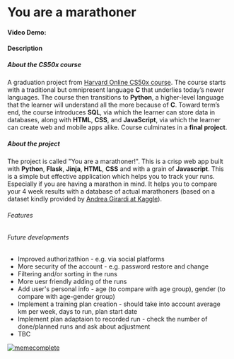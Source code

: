 # You are a marathoner
#### Video Demo:  <URL HERE>

#### Description  
##### About the CS50x course
  A graduation project from [Harvard Online CS50x course](https://cs50.harvard.edu/x/2023/). The course starts with a traditional but omnipresent language **C** that underlies today’s newer languages. The course then transitions to **Python**, a higher-level language that the learner will understand all the more because of **C**. Toward term’s end, the course introduces **SQL**, via which the learner can store data in databases, along with **HTML**, **CSS**, and **JavaScript**, via which the learner can create web and mobile apps alike. Course culminates in a **final project**.
  
##### About the project
  The project is called "You are a marathoner!". This is a crisp web app built with **Python**, **Flask**, **Jinja**, **HTML**, **CSS** and with a grain of **Javascript**. This is a simple but effective application which helps you to track your runs. Especially if you are having a marathon in mind. It helps you to compare your 4 week results with a database of actual marathoners (based on a dataset kindly provided by [Andrea Girardi at Kaggle](https://www.kaggle.com/datasets/girardi69/marathon-time-predictions)).

###### Features
  
###### Future developments
  * Improved authorizathion - e.g. via social platforms
  * More security of the account - e.g. password restore and change
  * Filtering and/or sorting in the runs
  * More uesr friendly adding of the runs
  * Add user's personal info - age (to compare with age group), gender (to compare with age-gender group)
  * Implement a training plan creation - should take into account average km per week, days to run, plan start date
  * Implement plan adaptaion to recorded run - check the number of done/planned runs and ask about adjustment
  * TBC
  
[![memecomplete](https://api.memegen.link/images/bihw/it_ain't_much/but_it_is_the_honest_final_work.jpg?token=g2pd8jp936gb8xraaswq)](https://memecomplete.com/share/images/bihw/it_ain't_much/but_it_is_the_honest_final_work.jpg?token=g2pd8jp936gb8xraaswq)
